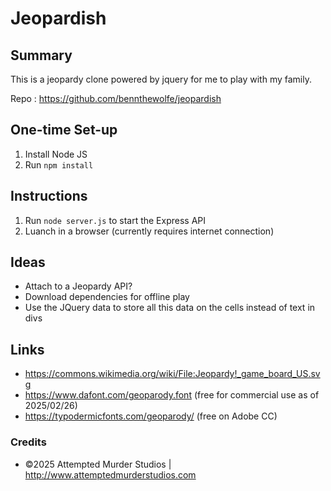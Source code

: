 # Jeopardish
## Summary
This is a jeopardy clone powered by jquery for me to play with my family.

Repo : https://github.com/bennthewolfe/jeopardish

## One-time Set-up
1. Install Node JS
2. Run ```npm install```

## Instructions
1. Run ```node server.js``` to start the Express API
2. Luanch in a browser (currently requires internet connection)

## Ideas
- Attach to a Jeopardy API?
- Download dependencies for offline play
- Use the JQuery data to store all this data on the cells instead of text in divs

## Links
- https://commons.wikimedia.org/wiki/File:Jeopardy!_game_board_US.svg
- https://www.dafont.com/geoparody.font (free for commercial use as of 2025/02/26)
- https://typodermicfonts.com/geoparody/ (free on Adobe CC)

### Credits
- &copy;2025 Attempted Murder Studios | http://www.attemptedmurderstudios.com
